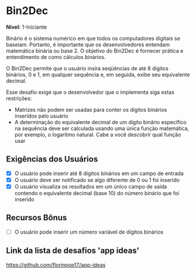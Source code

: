 # Bin2Dec

**Nível:** 1-Iniciante

Binário é o sistema numérico em que todos os computadores digitais se baseiam. Portanto, é importante que os desenvolvedores entendam matemática binária ou base 2. O objetivo do Bin2Dec é fornecer prática e entendimento de como cálculos binários.

O Bin2Dec permite que o usuário insira seqüências de até 8 dígitos binários, 0 e 1, em qualquer sequência e, em seguida, exibe seu equivalente decimal.

Esse desafio exige que o desenvolvedor que o implementa siga estas restrições:

-   Matrizes não podem ser usadas para conter os dígitos binários inseridos pelo usuário
-   A determinação do equivalente decimal de um dígito binário específico na sequência deve ser calculada usando uma única função matemática, por exemplo, o logaritmo natural. Cabe a você descobrir qual função usar

## Exigências dos Usuários

-   [x] O usuário pode inserir até 8 dígitos binários em um campo de entrada
-   [x] O usuário deve ser notificado se algo diferente de 0 ou 1 foi inserido
-   [x] O usuário visualiza os resultados em um único campo de saída contendo o equivalente decimal (base 10) do número binário que foi inserido

## Recursos Bônus

-   [ ] O usuário pode inserir um número variável de dígitos binários

## Link da lista de desafios 'app ideas'

https://github.com/florinpop17/app-ideas
